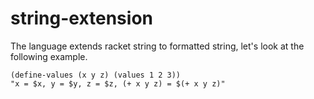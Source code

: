 string-extension
================
The language extends racket string to formatted string, let's look at the following example.

```racket
(define-values (x y z) (values 1 2 3))
"x = $x, y = $y, z = $z, (+ x y z) = $(+ x y z)"
```
